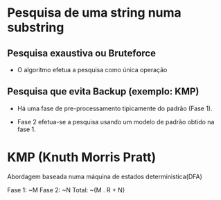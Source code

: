 # Pesquisa de uma string numa substring

## Pesquisa exaustiva ou Bruteforce

- O algoritmo efetua a pesquisa como única operação

## Pesquisa que evita Backup (exemplo: KMP)

- Há uma fase de pre-processamento tipicamente do padrão (Fase 1).

- Fase 2 efetua-se a pesquisa usando um modelo de padrão obtido na fase 1.

# KMP (Knuth Morris Pratt)

Abordagem baseada numa máquina de estados deterministica(DFA)

Fase 1: ~M
Fase 2: ~N
Total: ~(M . R + N)




